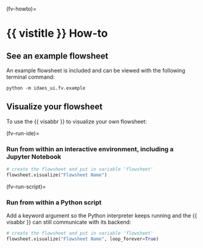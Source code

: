 (fv-howto)=
# {{ vistitle }} How-to

## See an example flowsheet
An example flowsheet is included and can be viewed with the following terminal command:

```shell
python -m idaes_ui.fv.example
```

## Visualize your flowsheet
To use the {{ visabbr }} to visualize your own flowsheet:

(fv-run-ide)=
### Run from within an interactive environment, including a Jupyter Notebook
```python
# create the flowsheet and put in variable 'flowsheet'
flowsheet.visualize("Flowsheet Name")
```

(fv-run-script)=
### Run from within a Python script
Add a keyword argument so the Python interpreter keeps running and the {{ visabbr }} can still communicate with its backend: 
```python
# create the flowsheet and put in variable 'flowsheet'
flowsheet.visualize("Flowsheet Name", loop_forever=True)
```
